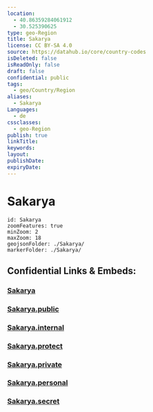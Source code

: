 ```yaml
---
location:
  - 40.86359284061912
  - 30.525390625
type: geo-Region
title: Sakarya
license: CC BY-SA 4.0
source: https://datahub.io/core/country-codes
isDeleted: false
isReadOnly: false
draft: false
confidential: public
tags:
  - geo/Country/Region
aliases:
  - Sakarya
Languages:
  - de
cssclasses:
  - geo-Region
publish: true
linkTitle:
keywords:
layout:
publishDate:
expiryDate:
---
```


# Sakarya

```leaflet
id: Sakarya
zoomFeatures: true 
minZoom: 2 
maxZoom: 18
geojsonFolder: ./Sakarya/
markerFolder: ./Sakarya/
```


## Confidential Links & Embeds: 

### [Sakarya](/_Standards/Earth/Continent/Europe/Europe~East/Turkey/Provinces~Turkey/Sakarya.md) 

### [Sakarya.public](/_public/Earth/Continent/Europe/Europe~East/Turkey/Provinces~Turkey/Sakarya.public.md) 

### [Sakarya.internal](/_internal/Earth/Continent/Europe/Europe~East/Turkey/Provinces~Turkey/Sakarya.internal.md) 

### [Sakarya.protect](/_protect/Earth/Continent/Europe/Europe~East/Turkey/Provinces~Turkey/Sakarya.protect.md) 

### [Sakarya.private](/_private/Earth/Continent/Europe/Europe~East/Turkey/Provinces~Turkey/Sakarya.private.md) 

### [Sakarya.personal](/_personal/Earth/Continent/Europe/Europe~East/Turkey/Provinces~Turkey/Sakarya.personal.md) 

### [Sakarya.secret](/_secret/Earth/Continent/Europe/Europe~East/Turkey/Provinces~Turkey/Sakarya.secret.md)

